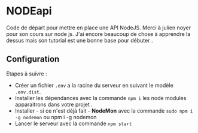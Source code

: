 # NODEapi

Code de départ pour mettre en place une API NodeJS. Merci à julien noyer pour son cours sur node js. J'ai encore beaucoup de chose à apprendre la dessus mais son tutorial est une bonne base pour débuter . 

## Configuration

Etapes à suivre :

- Créer un fichier `.env` a la racine du serveur en suivant le modèle `.env.dist`.
- Installer les dépendances avec la commande `npm i` les node modules apparaitrons dans votre projet . 
- Installer - si ce n'est déjà fait - __NodeMon__ avec la commande `sudo npm i -g nodemon` ou npm i -g nodemon
- Lancer le serveur avec la commande `npm start`

